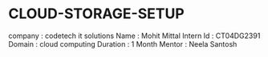# CLOUD-STORAGE-SETUP
company : codetech it solutions
Name : Mohit Mittal
Intern Id : CT04DG2391
Domain : cloud computing
Duration : 1 Month
Mentor : Neela Santosh
